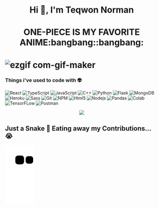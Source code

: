 <h1 align="center">
         Hi 👋, I'm Teqwon Norman
</h1>


<h1 align="center">
        ONE-PIECE IS MY FAVORITE ANIME:bangbang::bangbang:
</h1>

# ![ezgif com-gif-maker](https://user-images.githubusercontent.com/73213667/195758709-61ca650d-9f05-4058-8b23-a21799f2e498.gif)

### Things i've used to code with :alien:
<p>
        <img alt="React" src="https://img.shields.io/badge/-React-45b8d8?style=flat-square&logo=react&logoColor=white" />
        <img alt="TypeScript" src="https://img.shields.io/badge/-TypeScript-007ACC?style=flat-square&logo=typescript&logoColor=white" />
        <img alt="JavaScript" src="https://img.shields.io/badge/-JavaScript-eed718?style=flat-square&logo=javascript&logoColor=white" />
        <img alt="C++" src="https://img.shields.io/badge/-C++-e702f7?style=flat-square&logo=c%2B%2B&&logoColor=white" />
        <img alt="Python" src="https://img.shields.io/badge/-Python-ebdc34?style=flat-square&logo=python&logoColor=blue" />
        <img alt="Flask" src="https://img.shields.io/badge/-Flask-4a4a4d?style=flat-square&logo=flask&logoColor=white" />
        <img alt="MongoDB" src="https://img.shields.io/badge/-MongoDB-13aa52?style=flat-square&logo=mongodb&logoColor=white" />
        <img alt="Heroku" src="https://img.shields.io/badge/-Heroku-430098?style=flat-square&logo=heroku&logoColor=white" />
        <img alt="Sass" src="https://img.shields.io/badge/-Sass-CC6699?style=flat-square&logo=sass&logoColor=white" />
        <img alt="Git" src="https://img.shields.io/badge/-Git-F05032?style=flat-square&logo=git&logoColor=white" />
        <img alt="NPM" src="https://img.shields.io/badge/-NPM-CB3837?style=flat-square&logo=npm&logoColor=white" />
        <img alt="Html5" src="https://img.shields.io/badge/-HTML5-E34F26?style=flat-square&logo=html5&logoColor=white" />
        <img alt="Nodejs" src="https://img.shields.io/badge/-Nodejs-43853d?style=flat-square&logo=Node.js&logoColor=white" />
        <img alt="Pandas" src="https://img.shields.io/badge/-Pandas-3c026b?style=flat-square&logo=pandas&logoColor=white" />
        <img alt="Colab" src="https://img.shields.io/badge/-Colab-f79502?style=flat-square&logo=googlecolab&logoColor=white" />
        <img alt="TensorFLow" src="https://img.shields.io/badge/-TensorFlow-f71602?style=flat-square&logo=tensorflow&logoColor=white" />
        <img alt="Postman" src="https://img.shields.io/badge/-Postman-c2bcbf?style=flat-square&logo=postman&logoColor=white" />
        
        
        
</p>

<p align="center"><img src="https://github-readme-stats.vercel.app/api?username=Teqwon-Norman&show_icons=true&theme=great-gatsby" /></p>

        
## Just a Snake 🐍 Eating away my Contributions...😭
![snake gif](https://raw.githubusercontent.com/avinash-218/avinash-218/output/github-contribution-grid-snake.svg)

            
